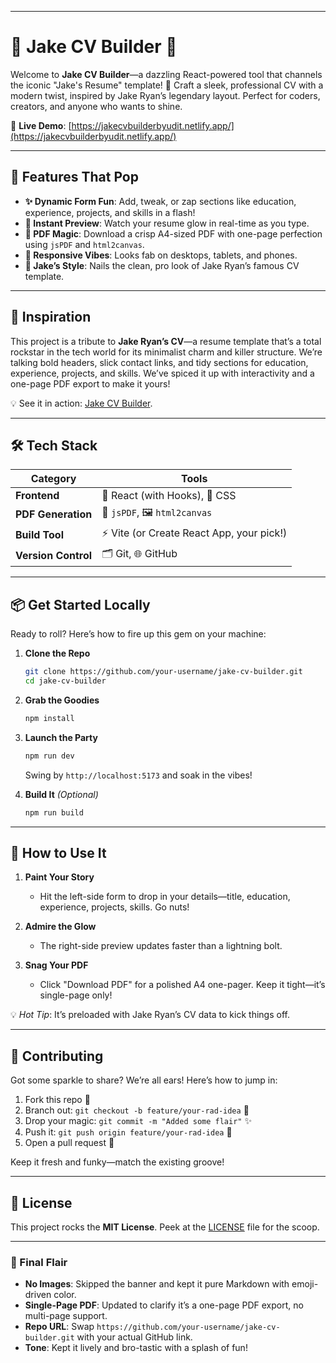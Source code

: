 
---

# 🌟 Jake CV Builder 🌟

Welcome to **Jake CV Builder**—a dazzling React-powered tool that channels the iconic "Jake's Resume" template! 🎨 Craft a sleek, professional CV with a modern twist, inspired by Jake Ryan’s legendary layout. Perfect for coders, creators, and anyone who wants to shine.

🔗 **Live Demo**: [https://jakecvbuilderbyudit.netlify.app/](https://jakecvbuilderbyudit.netlify.app/)

---

## 🚀 Features That Pop

- **✨ Dynamic Form Fun**: Add, tweak, or zap sections like education, experience, projects, and skills in a flash!
- **👀 Instant Preview**: Watch your resume glow in real-time as you type.
- **📜 PDF Magic**: Download a crisp A4-sized PDF with one-page perfection using `jsPDF` and `html2canvas`.
- **📱 Responsive Vibes**: Looks fab on desktops, tablets, and phones.
- **🎨 Jake’s Style**: Nails the clean, pro look of Jake Ryan’s famous CV template.

---

## 🎯 Inspiration

This project is a tribute to **Jake Ryan’s CV**—a resume template that’s a total rockstar in the tech world for its minimalist charm and killer structure. We’re talking bold headers, slick contact links, and tidy sections for education, experience, projects, and skills. We’ve spiced it up with interactivity and a one-page PDF export to make it yours!  

💡 See it in action: [Jake CV Builder](https://jakecvbuilderbyudit.netlify.app/).

---

## 🛠️ Tech Stack

| Category          | Tools                                      |
|-------------------|--------------------------------------------|
| **Frontend**      | 🌈 React (with Hooks), 🎨 CSS             |
| **PDF Generation**| 📑 `jsPDF`, 🖼️ `html2canvas`             |
| **Build Tool**    | ⚡ Vite (or Create React App, your pick!) |
| **Version Control**| 🗂️ Git, 🌐 GitHub                      |

---

## 📦 Get Started Locally

Ready to roll? Here’s how to fire up this gem on your machine:

1. **Clone the Repo**  
   ```bash
   git clone https://github.com/your-username/jake-cv-builder.git
   cd jake-cv-builder
   ```

2. **Grab the Goodies**  
   ```bash
   npm install
   ```

3. **Launch the Party**  
   ```bash
   npm run dev
   ```
   Swing by `http://localhost:5173` and soak in the vibes!

4. **Build It** *(Optional)*  
   ```bash
   npm run build
   ```

---

## 🎉 How to Use It

1. **Paint Your Story**  
   - Hit the left-side form to drop in your details—title, education, experience, projects, skills. Go nuts!

2. **Admire the Glow**  
   - The right-side preview updates faster than a lightning bolt.

3. **Snag Your PDF**  
   - Click "Download PDF" for a polished A4 one-pager. Keep it tight—it’s single-page only!

💡 *Hot Tip*: It’s preloaded with Jake Ryan’s CV data to kick things off.

---

## 🤝 Contributing

Got some sparkle to share? We’re all ears! Here’s how to jump in:

1. Fork this repo 🍴
2. Branch out: `git checkout -b feature/your-rad-idea` 🌿
3. Drop your magic: `git commit -m "Added some flair"` ✨
4. Push it: `git push origin feature/your-rad-idea` 🚀
5. Open a pull request 🎁

Keep it fresh and funky—match the existing groove!

---

## 📜 License

This project rocks the **MIT License**. Peek at the [LICENSE](LICENSE) file for the scoop.

---

### 🌈 Final Flair
- **No Images**: Skipped the banner and kept it pure Markdown with emoji-driven color.
- **Single-Page PDF**: Updated to clarify it’s a one-page PDF export, no multi-page support.
- **Repo URL**: Swap `https://github.com/your-username/jake-cv-builder.git` with your actual GitHub link.
- **Tone**: Kept it lively and bro-tastic with a splash of fun!
